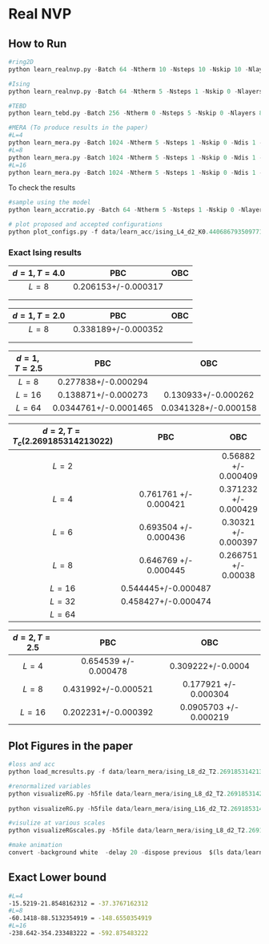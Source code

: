 

# Real NVP 

## How to Run 

```python
#ring2D
python learn_realnvp.py -Batch 64 -Ntherm 10 -Nsteps 10 -Nskip 10 -Nlayers 4 -Hs 10 -Ht 10 -target ring2d -epsilon 1.0 -alpha 0.0 -beta 1.0 -delta 1.0 -omega 1.0 -Nepoch 5000 

#Ising
python learn_realnvp.py -Batch 64 -Ntherm 5 -Nsteps 1 -Nskip 0 -Nlayers 10 -Hs 4 -Ht 4 -target ising -T 2.5 -L 8 -d 2 -epsilon 1.0 -beta 1.0  -delta 1.0 -omega 0.0  -Nepoch 5000 -lr 0.001 -exact 0.177921 -train_model 

#TEBD
python learn_tebd.py -Batch 256 -Ntherm 0 -Nsteps 5 -Nskip 0 -Nlayers 8 -Hs 64 -Ht 64 -target ising -T 2.269 -L 4 -d 2 -epsilon 0.0 -beta 1.0  -delta 1.0 -omega 0.5  -Nepoch 500 -lr 0.001 -exact 0.761761 -train_model 

#MERA (To produce results in the paper)
#L=4
python learn_mera.py -Batch 1024 -Ntherm 5 -Nsteps 1 -Nskip 0 -Ndis 1 -Nlayers 8 -Hs 64 -Ht 64 -target ising -T 2.269185314213022 -L 4 -d 2 -epsilon 0.0 -beta 1.0  -delta 1.0 -omega 0.5  -Nepoch 5000 -lr 0.001 -exact 0.761761 -train_model 
#L=8 
python learn_mera.py -Batch 1024 -Ntherm 5 -Nsteps 1 -Nskip 0 -Ndis 1 -Nlayers 8 -Hs 64 -Ht 64 -target ising -T 2.269185314213022 -L 8 -d 2 -epsilon 0.0 -beta 1.0  -delta 1.0 -omega 0.5 -Nepoch 5000 -lr 0.001 -exact 0.646769  -train_model 
#L=16
python learn_mera.py -Batch 1024 -Ntherm 5 -Nsteps 1 -Nskip 0 -Ndis 1 -Nlayers 8 -Hs 64 -Ht 64 -target ising -T 2.269185314213022 -L 16 -d 2 -epsilon 0.0 -beta 1.0  -delta 1.0 -omega 0.5  -Nepoch 5000 -lr 0.001 -exact 0.544445 -train_model 
```

To check the results 

```python
#sample using the model
python learn_accratio.py -Batch 64 -Ntherm 5 -Nsteps 1 -Nskip 0 -Nlayers 10 -Hs 4 -Ht 4 -target ising -K 0.44068679350977147 -L 4 -d 2 -epsilon 1.0 -beta 1.0  -delta 1.0 -omega 0.0  -Nepoch 5000 -lr 0.01 -exact 0.371232 -modelname data/learn_acc/ising_L4_d2_K0.44068679350977147_Nl10_Hs4_Ht4_epsilon1.0_beta1.0_delta1.0_omega0.0_Batchsize64_Ntherm5_Nsteps1_Nskips0_lr0.01/epoch230

# plot proposed and accepted configurations
python plot_configs.py -f data/learn_acc/ising_L4_d2_K0.44068679350977147_Nl10_Hs4_Ht4_epsilon1.0_beta1.0_delta1.0_omega0.0_Batchsize64_Ntherm5_Nsteps1_Nskips0_lr0.01_mc.h5 

```

### Exact Ising results 



| $d=1,T=4.0$ |         PBC         | OBC  |
| :---------: | :-----------------: | :--: |
|    $L=8$    | 0.206153+/-0.000317 |      |
|             |                     |      |
|             |                     |      |



| $d=1,T=2.0$ |         PBC         | OBC  |
| :---------: | :-----------------: | :--: |
|    $L=8$    | 0.338189+/-0.000352 |      |
|             |                     |      |
|             |                     |      |



| $d=1,T=2.5$ |          PBC          |         OBC          |
| :---------: | :-------------------: | :------------------: |
|    $L=8$    |  0.277838+/-0.000294  |                      |
|   $L=16$    |  0.138871+/-0.000273  | 0.130933+/-0.000262  |
|   $L=64$    | 0.0344761+/-0.0001465 | 0.0341328+/-0.000158 |



| $d=2,T= T_c(2.269185314213022)$ |          PBC          |          OBC          |
| :-----------------------------: | :-------------------: | :-------------------: |
|              $L=2$              |                       | 0.56882 +/- 0.000409  |
|              $L=4$              | 0.761761 +/- 0.000421 | 0.371232 +/- 0.000429 |
|              $L=6$              | 0.693504 +/- 0.000436 | 0.30321 +/- 0.000397  |
|              $L=8$              | 0.646769 +/- 0.000445 | 0.266751 +/- 0.00038  |
|             $L=16$              |  0.544445+/-0.000487  |                       |
|             $L=32$              |  0.458427+/-0.000474  |                       |
|             $L=64$              |                       |                       |

| $d=2,T=2.5$ |          PBC          |          OBC           |
| :---------: | :-------------------: | :--------------------: |
|    $L=4$    | 0.654539 +/- 0.000478 |   0.309222+/-0.0004    |
|    $L=8$    |  0.431992+/-0.000521  | 0.177921 +/- 0.000304  |
|   $L=16$    |  0.202231+/-0.000392  | 0.0905703 +/- 0.000219 |

## Plot Figures in the paper

```python
#loss and acc
python load_mcresults.py -f data/learn_mera/ising_L8_d2_T2.269185314213022_Nl8_Nd2_Hs64_Ht64_epsilon0.0_beta1.0_delta1.0_omega0.5_Batchsize1024_Ntherm5_Nsteps1_Nskips0_lr0.001_mc.h5 -exact -148.6550354919 -o loss_acc.pdf 

#renormalized variables
python visualizeRG.py -h5file data/learn_mera/ising_L8_d2_T2.269185314213022_Nl8_Nd2_Hs64_Ht64_epsilon0.0_beta1.0_delta1.0_omega0.5_Batchsize1024_Ntherm5_Nsteps1_Nskips0_lr0.001_settings.h5  -modelname data/learn_mera/ising_L8_d2_T2.269185314213022_Nl8_Nd2_Hs64_Ht64_epsilon0.0_beta1.0_delta1.0_omega0.5_Batchsize1024_Ntherm5_Nsteps1_Nskips0_lr0.001/epoch1990 -s 
        
python visualizeRG.py -h5file data/learn_mera/ising_L16_d2_T2.269185314213022_Nl8_Nd1_Hs64_Ht64_epsilon0.0_beta1.0_delta1.0_omega0.5_Batchsize1024_Ntherm5_Nsteps1_Nskips0_lr0.001_settings.h5 -modelname data/learn_mera/ising_L16_d2_T2.269185314213022_Nl8_Nd1_Hs64_Ht64_epsilon0.0_beta1.0_delta1.0_omega0.5_Batchsize1024_Ntherm5_Nsteps1_Nskips0_lr0.001/epoch380 -s 

#visulize at various scales
python visualizeRGscales.py -h5file data/learn_mera/ising_L8_d2_T2.269185314213022_Nl8_Nd2_Hs64_Ht64_epsilon0.0_beta1.0_delta1.0_omega0.5_Batchsize1024_Ntherm5_Nsteps1_Nskips0_lr0.001_settings.h5  -modelname data/learn_mera/ising_L8_d2_T2.269185314213022_Nl8_Nd2_Hs64_Ht64_epsilon0.0_beta1.0_delta1.0_omega0.5_Batchsize1024_Ntherm5_Nsteps1_Nskips0_lr0.001/epoch1990  -scale 0 -o scale0.pdf

#make animation
convert -background white  -delay 20 -dispose previous  $(ls data/learn_mera/ising_L8_d2_T2.269185314213022_Nl8_Nd2_Hs64_Ht64_epsilon0.0_beta1.0_delta1.0_omega0.5_Batchsize1024_Ntherm5_Nsteps1_Nskips0_lr0.001/epoch*.png|sort -V| head -n 50)  animation.gif
```

## Exact Lower bound 

```bash
#L=4
-15.5219-21.8548162312 = -37.3767162312
#L=8
-60.1418-88.5132354919 = -148.6550354919
#L=16 
-238.642-354.233483222 = -592.875483222
```






